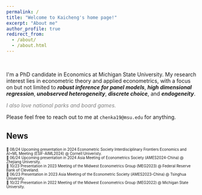 ```yaml
---
permalink: /
title: "Welcome to Kaicheng's home page!"
excerpt: "About me"
author_profile: true
redirect_from: 
  - /about/
  - /about.html
---
```


<br>

I'm a PhD candidate in Economics at Michigan State University. My research interest lies in econometric theory and applied econometrics, with a focus on but not limited to ***robust inference for panel models***, ***high dimensional regression***, ***unobserved heterogeneity***, ***discrete choice***, and ***endogeneity***. 

*<span style="color:grey">I also love national parks and board games.</span>*

Please feel free to reach out to me at `chenka19@msu.edu` for anything.



## News
<span style="font-size:0.7em;"> 💬 08/24 Upcoming presentation in 2024 Econometric Society Interdisciplinary Frontiers Economics and AI+ML Meeting (ESIF-AIML2024) @ Cornell Univeristy.</span> <br>
<span style="font-size:0.7em;"> 💬 06/24 Upcoming presentation in 2024 Asia Meeting of Econometrics Society (AMES2024-China) @ Zhejiang University.</span> <br>
<span style="font-size:0.7em;"> 💬 10/23 Presentation in 2023 Meeting of the Midwest Econometrics Group (MEG2023) @ Federal Reserve Bank of Cleveland.</span> <br>
<span style="font-size:0.7em;"> 💬 06/23 Presentation in 2023 Asia Meeting of the Econometric Society (AMES2023-China) @ Tsinghua University.</span> <br>
<span style="font-size:0.7em;"> 💬 10/22 Presentation in 2022 Meeting of the Midwest Econometrics Group (MEG2022) @ Michigan State University.</span> <br>


